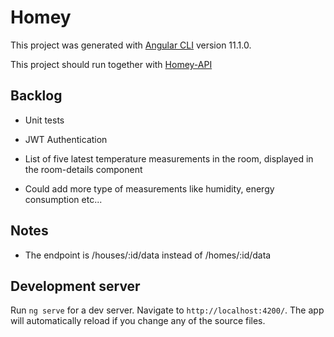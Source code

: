 # Homey

This project was generated with [Angular CLI](https://github.com/angular/angular-cli) version 11.1.0.

This project should run together with [Homey-API](https://github.com/Assimilate/homey-api)

## Backlog

- Unit tests

- JWT Authentication

- List of five latest temperature measurements in the room, displayed in the room-details component

- Could add more type of measurements like humidity, energy consumption etc...

## Notes

- The endpoint is /houses/:id/data instead of /homes/:id/data

## Development server

Run `ng serve` for a dev server. Navigate to `http://localhost:4200/`. The app will automatically reload if you change any of the source files.
